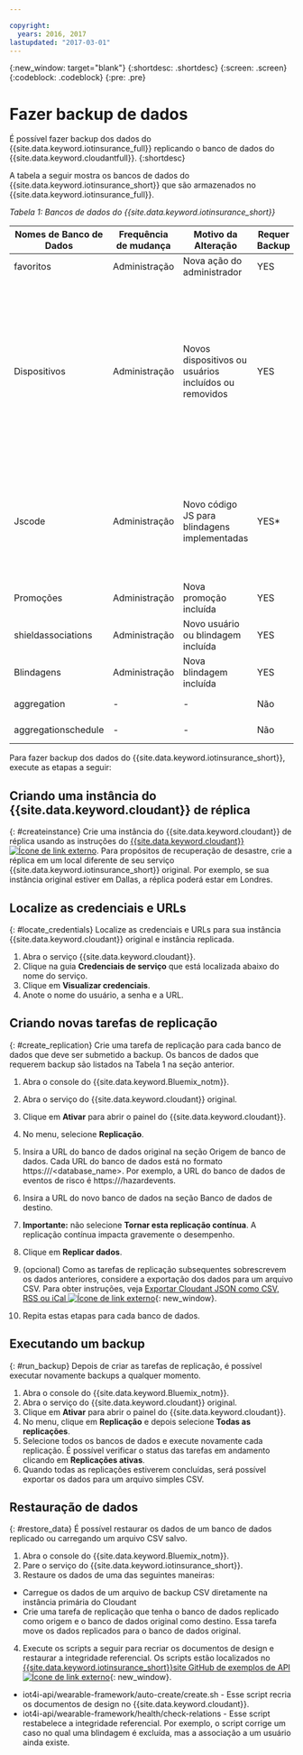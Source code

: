 ```yaml
---

copyright:
  years: 2016, 2017
lastupdated: "2017-03-01"
---
```


<!-- Common attributes used in the template are defined as follows: -->
{:new_window: target="blank"}
{:shortdesc: .shortdesc}
{:screen: .screen}
{:codeblock: .codeblock}
{:pre: .pre}



<!-- {{site.data.keyword.iotinsurance_full}}  {{site.data.keyword.iotinsurance_short}}  -->

# Fazer backup de dados
É possível fazer backup dos dados do {{site.data.keyword.iotinsurance_full}} replicando o banco de dados do {{site.data.keyword.cloudantfull}}.
{:shortdesc}

A tabela a seguir mostra os bancos de dados do
{{site.data.keyword.iotinsurance_short}} que são armazenados no {{site.data.keyword.iotinsurance_full}}.

*Tabela 1: Bancos de dados do {{site.data.keyword.iotinsurance_short}}*

Nomes de Banco de Dados| Frequência de mudança| Motivo da Alteração | Requer Backup | Comentário
------------- | -------------| -------------| -------------| -------------
favoritos|Administração|Nova ação do administrador|YES|-
Dispositivos|Administração|Novos dispositivos ou usuários incluídos ou removidos|YES| O Transformer gera dinamicamente uma tabela na memória e a preenche com dados do provedor de dispositivo. Para gateways conectados diretamente, essa tabela armazena os dispositivos. hazardevents|Aleatório|Novo evento de blindagem detectado|YES|-
Jscode|Administração|Novo código JS para blindagens implementadas|YES*| O administrador pode opcionalmente ignorar o backup e implementar uma nova versão do código JS.
Promoções|Administração|Nova promoção incluída|YES|-
shieldassociations|Administração|Novo usuário ou blindagem incluída|YES|-
Blindagens|Administração|Nova blindagem incluída|YES|- Users|Administração|Novo usuário incluído|YES|-
aggregation|-|-|Não|Pode ser reconstruído.
aggregationschedule|-|-| Não|Pode ser reconstruído.

Para fazer backup dos dados do {{site.data.keyword.iotinsurance_short}},
execute as etapas a seguir:

## Criando uma instância do {{site.data.keyword.cloudant}} de réplica
{: #createinstance}
Crie uma instância do {{site.data.keyword.cloudant}} de réplica usando as instruções do [{{site.data.keyword.cloudant}}
![Ícone de link externo](../../icons/launch-glyph.svg)](https://docs.cloudant.com/replication.html). Para propósitos de recuperação de desastre, crie a réplica em um local diferente de seu serviço {{site.data.keyword.iotinsurance_short}} original. Por exemplo, se sua instância original estiver em Dallas, a réplica poderá estar em Londres.

## Localize as credenciais e URLs
{: #locate_credentials}
Localize as credenciais e URLs para sua instância {{site.data.keyword.cloudant}} original e instância replicada.
1. Abra o serviço {{site.data.keyword.cloudant}}.
2. Clique na guia **Credenciais de serviço** que está localizada abaixo do nome do serviço.
3. Clique em **Visualizar credenciais**.
4. Anote o nome do usuário, a senha e a URL.

## Criando novas tarefas de replicação
{: #create_replication}
Crie uma tarefa de replicação para cada banco de dados que deve ser submetido a backup. Os bancos de dados que requerem backup são listados na Tabela 1 na seção anterior.

1. Abra o console do {{site.data.keyword.Bluemix_notm}}.

2. Abra o serviço do {{site.data.keyword.cloudant}} original.

3. Clique em **Ativar** para abrir o painel do {{site.data.keyword.cloudant}}.

4. No menu, selecione **Replicação**.

5. Insira a URL do banco de dados original na seção Origem de banco de dados. Cada URL do banco de dados está no formato https://<CloudantbaseURL>/<database_name>.  Por
exemplo, a URL do banco de dados de eventos de risco é https://<CloudantbaseURL>/hazardevents.

6. Insira a URL do novo banco de dados na seção Banco de dados de destino.

7. **Importante:** não selecione **Tornar esta replicação contínua**.  A replicação contínua impacta gravemente o desempenho.

8. Clique em **Replicar dados**.  

9. (opcional) Como as tarefas de replicação subsequentes sobrescrevem os dados
anteriores, considere a exportação dos dados para um arquivo CSV.  Para obter instruções, veja [Exportar Cloudant JSON como CSV, RSS ou iCal ![Ícone de link externo](../../icons/launch-glyph.svg)](https://developer.ibm.com/clouddataservices/2015/09/22/export-cloudant-json-as-csv-rss-or-ical/){: new_window}.

10. Repita estas etapas para cada banco de dados.

## Executando um backup
{: #run_backup}
Depois de criar as tarefas de replicação, é possível executar novamente backups a qualquer momento.
1. Abra o console do {{site.data.keyword.Bluemix_notm}}.
2. Abra o serviço do {{site.data.keyword.cloudant}} original.
3. Clique em **Ativar** para abrir o painel do {{site.data.keyword.cloudant}}.
4. No menu, clique em **Replicação** e depois selecione **Todas as replicações**.
5. Selecione todos os bancos de dados e execute novamente cada replicação. É
possível verificar o status das tarefas em andamento clicando em **Replicações
ativas**.
6. Quando todas as replicações estiverem concluídas, será possível exportar os dados
para um arquivo simples CSV.

## Restauração de dados
{: #restore_data}
É possível restaurar os dados de um banco de dados replicado ou carregando um arquivo CSV salvo.
1. Abra o console do {{site.data.keyword.Bluemix_notm}}.
2. Pare o serviço do {{site.data.keyword.iotinsurance_short}}.
3. Restaure os dados de uma das seguintes maneiras:
  - Carregue os dados de um arquivo de backup CSV diretamente na instância primária do Cloudant
  - Crie uma tarefa de replicação que tenha o banco de dados replicado como origem e o banco de dados original como destino. Essa tarefa move os dados replicados para o banco de dados original.
4. Execute os scripts a seguir para recriar os documentos de design e restaurar a
integridade referencial.  Os scripts estão localizados no [{{site.data.keyword.iotinsurance_short}}site GitHub de exemplos de API ![Ícone de link externo](../../icons/launch-glyph.svg)](https://github.com/IBM-Bluemix/iot4i-api-examples-nodejs/){: new_window}.
  - iot4i-api/wearable-framework/auto-create/create.sh - Esse script recria os documentos de design no {{site.data.keyword.cloudant}}.
  - iot4i-api/wearable-framework/health/check-relations - Esse script restabelece a integridade referencial. Por exemplo, o script corrige um caso no qual uma blindagem é excluída, mas a associação a um usuário ainda existe.
